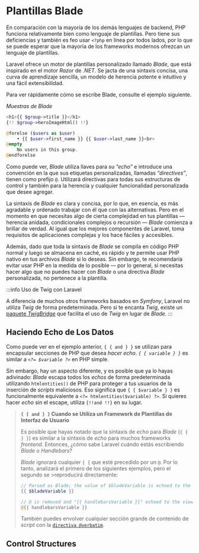 # Plantillas Blade

En comparación con la mayoría de los demás lenguajes de backend, PHP funciona relativamente bien como lenguaje de plantillas. Pero tiene sus deficiencias y también es feo usar `<?php` en línea por todos lados, por lo que se puede esperar que la mayoría de los frameworks modernos ofrezcan un lenguaje de plantillas.

Laravel ofrece un motor de plantillas personalizado llamado _Blade_, que está inspirado en el motor _Razor_ de _.NET_. Se jacta de una sintaxis concisa, una curva de aprendizaje sencilla, un modelo de herencia potente e intuitivo y una fácil extensibilidad.

Para ver rápidamente cómo se escribe Blade, consulte el ejemplo siguiente.

_Muestras de Blade_
```php
<h1>{{ $group->title }}</h1>
{!! $group->heroImageHtml() !!}

@forelse ($users as $user)
    • {{ $user->first_name }} {{ $user->last_name }}<br>
@empty
    No users in this group.
@endforelse
```

Como puede ver, _Blade_ utiliza llaves para su _“echo”_ e introduce una convención en la que sus etiquetas personalizadas, llamadas _“directives”_, tienen como prefijo `@`. Utilizará directivas para todas sus estructuras de control y también para la herencia y cualquier funcionalidad personalizada que desee agregar.

La sintaxis de _Blade_ es clara y concisa, por lo que, en esencia, es más agradable y ordenado trabajar con él que con las alternativas. Pero en el momento en que necesitas algo de cierta complejidad en tus plantillas — herencia anidada, condicionales complejos o recursión — _Blade_ comienza a brillar de verdad. Al igual que los mejores componentes de Laravel, toma requisitos de aplicaciones complejas y los hace fáciles y accesibles.

Además, dado que toda la sintaxis de _Blade_ se compila en código PHP normal y luego se almacena en caché, es rápido y te permite usar PHP nativo en tus archivos _Blade_ si lo deseas. Sin embargo, te recomendaría evitar usar PHP en la medida de lo posible — por lo general, si necesitas hacer algo que no puedes hacer con _Blade_ o una directiva _Blade_ personalizada, no pertenece a la plantilla.

:::info Uso de Twig con Laravel

A diferencia de muchos otros frameworks basados ​​en _Symfony_, Laravel no utiliza _Twig_ de forma predeterminada. Pero si te encanta _Twig_, existe un [paquete _TwigBridge_](https://github.com/rcrowe/TwigBridge) que facilita el uso de _Twig_ en lugar de _Blade_.
:::

## Haciendo Echo de Los Datos

Como puede ver en el ejemplo anterior, `{ { and } }` se utilizan para encapsular secciones de PHP que desea _hacer echo_. _`{ { variable } }`_ es similar a _`<?= $variable ?>`_ en PHP simple.

Sin embargo, hay un aspecto diferente, y es posible que ya lo hayas adivinado: _Blade_ escapa todos los _echos_ de forma predeterminada utilizando `htmlentities()` de PHP para proteger a tus usuarios de la inserción de _scripts_ maliciosos. Eso significa que `{ { $variable } }` es funcionalmente equivalente a `<?= htmlentities($variable) ?>`. Si quieres hacer _echo_ sin el escape, utiliza `{!!and !!}` en su lugar.

>**`{ { and } }` Cuando se Utiliza un Framework de Plantillas de Interfaz de Usuario**
>
>Es posible que hayas notado que la sintaxis de _echo_ para _Blade_ (`{ { } }`) es similar a la sintaxis de _echo_ para muchos frameworks _frontend_. Entonces, ¿cómo sabe Laravel cuándo estás escribiendo _Blade_ o _Handlebars_?
>
>_Blade_ ignorará cualquier `{ {` que esté precedido por un `@`. Por lo tanto, analizará el primero de los siguientes ejemplos, pero el segundo se >reproducirá directamente:
>
>```php
>// Parsed as Blade; the value of $bladeVariable is echoed to the view
>{{ $bladeVariable }}
>
>// @ is removed and "{{ handlebarsVariable }}" echoed to the view directly
>@{{ handlebarsVariable }}
>```
>
>También puedes envolver cualquier sección grande de contenido de _script_ con la [`directiva @verbatim`](https://laravel.com/docs/11.x/blade#the-at-verbatim-directive).


## Control Structures